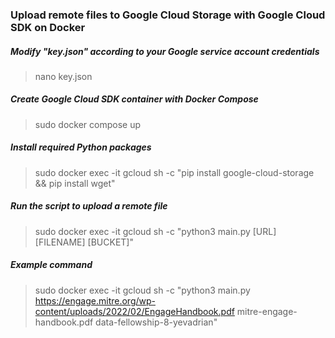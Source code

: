 ### Upload remote files to Google Cloud Storage with Google Cloud SDK on Docker

##### Modify "key.json" according to your Google service account credentials
> nano key.json

##### Create Google Cloud SDK container with Docker Compose
> sudo docker compose up

##### Install required Python packages
> sudo docker exec -it gcloud sh -c "pip install google-cloud-storage && pip install wget"

##### Run the script to upload a remote file
> sudo docker exec -it gcloud sh -c "python3 main.py [URL] [FILENAME] [BUCKET]"

##### Example command
> sudo docker exec -it gcloud sh -c "python3 main.py https://engage.mitre.org/wp-content/uploads/2022/02/EngageHandbook.pdf mitre-engage-handbook.pdf data-fellowship-8-yevadrian"
